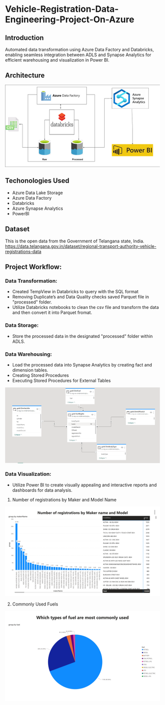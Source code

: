 # Vehicle-Registration-Data-Engineering-Project-On-Azure
## Introduction
Automated data transformation using Azure Data Factory and Databricks, enabling seamless integration between ADLS and Synapse Analytics for efficient warehousing and visualization in Power BI.

## Architecture
<img src="https://github.com/taqhiBhai/Vehicle-Registration-Data-Engineering-Project-On-Azure/blob/main/PowerBI/Architecture.png?raw=true">

## Techonologies Used
- Azure Data Lake Storage
- Azure Data Factory
- Databricks
- Azure Synapse Analytics
- PowerBI

## Dataset
This is the open data from the Government of Telangana state, India. https://data.telangana.gov.in/dataset/regional-transport-authority-vehicle-registrations-data

## Project Workflow:

### Data Transformation: 
- Created TempView in Databricks to query with the SQL format
- Removing Duplicate’s and Data Quality checks saved Parquet file in "processed" folder.
- Utilize Databricks notebooks to clean the csv file and transform the data and then convert it into Parquet fromat.
### Data Storage: 
- Store the processed data in the designated "processed" folder within ADLS.
### Data Warehousing: 
- Load the processed data into Synapse Analytics by creating fact and dimension tables.
- Creating Stored Procedures
- Executing Stored Procedures for External Tables

<img src="https://github.com/taqhiBhai/Vehicle-Registration-Data-Engineering-Project-On-Azure/blob/main/Synapse%20SQL%20scripts/star_schema.png?raw=true">

### Data Visualization: 
- Utilize Power BI to create visually appealing and interactive reports and dashboards for data analysis.

1) Number of registrations by Maker and Model Name

<img src="https://github.com/taqhiBhai/Vehicle-Registration-Data-Engineering-Project-On-Azure/blob/main/PowerBI/report_page-0001.jpg?raw=true">

2) Commonly Used Fuels

<img src="https://github.com/taqhiBhai/Vehicle-Registration-Data-Engineering-Project-On-Azure/blob/main/PowerBI/report_page-0003.jpg?raw=true">
